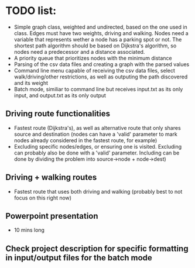# TODO list:
- Simple graph class, weighted and undirected, based on the one used in class. Edges must have two weights, driving and walking. Nodes need a variable that represents wether a node has a parking spot or not. The shortest path algorithm should be based on Dijkstra's algorithm, so nodes need a predecessor and a distance associated.
- A priority queue that prioritizes nodes with the minimum distance
- Parsing of the csv data files and creating a graph with the parsed values
- Command line menu capable of receiving the csv data files, select walk/driving/other restrictions, as well as outputing the path discovered and its weight
- Batch mode, similiar to command line but receives input.txt as its only input, and output.txt as its only output

## Driving route functionalities
- Fastest route (Dijkstra's), as well as alternative route that only shares source and destination (nodes can have a 'valid' parameter to mark nodes already considered in the fastest route, for example)
- Excluding specific nodes/edges, or ensuring one is visited. Excluding can probably also be done with a 'valid' parameter. Including can be done by dividing the problem into source->node + node->dest)

## Driving + walking routes
- Fastest route that uses both driving and walking (probably best to not focus on this right now)

## Powerpoint presentation
- 10 mins long

## Check project description for specific formatting in input/output files for the batch mode
